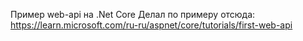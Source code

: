 Пример web-api на .Net Core
Делал по примеру отсюда:  https://learn.microsoft.com/ru-ru/aspnet/core/tutorials/first-web-api
